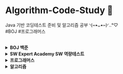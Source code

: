 # Algorithm-Code-Study 📄 <br>
Java 기반 코딩테스트 준비 및 알고리즘 공부 ◝(⑅•ᴗ•⑅)◜..°♡ <br>
#BOJ #프로그래머스 <br><br>

<details markdown="1">
<summary><strong>BOJ 백준 </strong></summary>
- 단계별로 풀어보기 https://www.acmicpc.net/step<br>
- 삼성 SW 역량 테스트 기출 문제 https://www.acmicpc.net/workbook/view/1152<br>
</details>

<details markdown="1">
<summary><strong>SW Expert Academy SW 역량테스트 </strong></summary>
- 모의 SW 역량테스트 https://swexpertacademy.com/main/main.do<br>
</details>

<details markdown="1">
<summary><strong> 프로그래머스 </strong></summary>
-코딩테스트 고득점 Kit https://programmers.co.kr/learn/challenges/<br>
</details>

<details markdown="1">
<summary><strong> 알고리즘 </strong></summary>
<br>
<details markdown="1">
<summary> :pencil2:브루트 포스</summary>
<br>
<table>
<tr><td> 
16968번 </td><td> 차량 번호판 1 </td></tr><tr><td>
16917번 </td><td> 양념 반 후라이드 반</td></tr><tr><td>
16922번 </td><td> 로마 숫자 만들기</td></tr><tr><td>
16924번 </td><td> 십자가 찾기</td></tr><tr><td>
16936번 </td><td> 나3곱2</td></tr><tr><td>
16937번 </td><td> 두 스티커</td></tr><tr><td>
16938번 </td><td> 캠프 준비</td></tr><tr><td>
16943번 </td><td> 숫자 재배치</td></tr><tr><td>
16637번 </td><td> 괄호 추가하기</td></tr><tr><td>
15683번 </td><td> 감시</td></tr><tr><td>
17088번 </td><td> 등차수열 변환</td></tr><tr><td>
15686번 </td><td> 치킨 배달</td></tr><tr><td>
2210번  </td><td> 숫자판 점프</td></tr><tr><td>
2422번  </td><td> 한윤정이 이탈리아에 가서 아이스크림을 사먹는데</td></tr><tr><td>
17089번 </td><td> 세 친구</td></tr><tr><td>
17406번 </td><td> 배열 돌리기 4</td></tr><tr><td>
17135번 </td><td> 캐슬 디펜스</td></tr><tr><td>
17281번 </td><td> ⚾</td></tr><tr><td>
17779번 </td><td> 게리맨더링 2</td></tr><tr><td>
17070번 </td><td> 파이프 옮기기 1</td></tr><tr><td>
17069번 </td><td> 파이프 옮기기 2</td></tr><tr><td>
16638번 </td><td> 괄호 추가하기 2</td></tr><tr><td>
17085번 </td><td> 십자가 2개 놓기</td></tr><tr><td>
17825번 </td><td> 주사위 윷놀이</td></tr><tr><td>
16987번 </td><td> 계란으로 계란치기</td></tr><tr><td>
16988번 </td><td> Baaaaaaaaaduk2 (Easy)</td></tr><tr><td>
15684번 </td><td> 사다리 조작</td></tr><tr><td>
16945번 </td><td> 매직 스퀘어로 변경하기</td></tr><tr><td>
16953번 </td><td> A → B</td></tr><tr><td>
17136번 </td><td> 색종이 붙이기</td></tr><tr><td>
17471번 </td><td> 게리맨더링</td></tr><tr><td>
16985번 </td><td> Maaaaaaaaaze</td></tr><tr><td>
17090번 </td><td> 미로 탈출하기</td></tr><tr><td>
12931번 </td><td> 두 배 더하기</td></tr><tr><td>
16958번 </td><td> 텔레포트</td></tr><tr><td>
12908번 </td><td> 텔레포트 3</td></tr><tr><td>
16957번 </td><td> 체스판 위의 공</td></tr><tr><td>
16971번 </td><td> 배열 B의 값</td></tr><tr><td>
17472번 </td><td> 다리 만들기 2</td></tr><tr><td>
14056번 </td><td> K번째 좋은 문자열</td></tr>
</table>
</details>

<details markdown="1">
<summary>:pencil2:그래프 알고리즘</summary><br>
<table>
<tr><td>
2252번 </td><td> 줄 세우기</td></tr><tr><td>
2056번 </td><td> 작업</td></tr><tr><td>
14263번 </td><td> 카드 놓기</td></tr>
</table>
</details>

<details markdown="1">
<summary>:pencil2:BFS 알고리즘</summary><br>
<table>
<tr><td>
8111번 </td><td> 0과 1</td></tr><tr><td>
17071번 </td><td> 숨바꼭질 5</td></tr><tr><td>
16973번 </td><td> 직사각형 탈출</td></tr><tr><td>
1175번 </td><td> 배달</td></tr><tr><td>
16959번 </td><td> 체스판 여행 1</td></tr><tr><td>
16952번 </td><td> 체스판 여행 2</td></tr><tr><td>
12851번 </td><td> 숨바꼭질 2</td></tr><tr><td>
9328번 </td><td> 열쇠</td></tr><tr><td>
16920번 </td><td> 확장 게임</td></tr><tr><td>
15653번 </td><td> 구슬 탈출 4</td></tr><tr><td>
15558번 </td><td> 점프 게임</td></tr><tr><td>
1385번 </td><td> 벌집</td></tr>
</table>
</details>

<details markdown="1">
<summary>:pencil2:다이나믹 프로그래밍</summary><br>
<table>
<tr><td>
1695번 </td><td> 팰린드롬 만들기</td></tr><tr><td>
11049번 </td><td> 행렬 곱셈 순서</td></tr><tr><td>
12969번 </td><td> ABC</td></tr><tr><td>
14238번 </td><td> 출근 기록</td></tr><tr><td>
12026번 </td><td> BOJ 거리</td></tr><tr><td>
12996번 </td><td> Acka</td></tr><tr><td>
2281번 </td><td> 데스노트</td></tr><tr><td>
3012번 </td><td> 올바른 괄호 문자열</td></tr><tr><td>
2616번 </td><td> 소형기관차</td></tr><tr><td>
1413번 </td><td> 박스 안의 열쇠</td></tr><tr><td>
10564번 </td><td> 팔굽혀펴기</td></tr><tr><td>
1970번 </td><td> 건배</td></tr><tr><td>
2163번 </td><td> 초콜릿 자르기</td></tr><tr><td>
12872번 </td><td> 플레이리스트</td></tr>
</table>
</details>

<details markdown="1">
<summary>:pencil2:시뮬레이션과 구현</summary><br>
<table>
<tr><td>
1913번 </td><td> 달팽이</td></tr><tr><td>
1952번 </td><td> 달팽이2</td></tr><tr><td>
1959번 </td><td> 달팽이3</td></tr><tr><td>
4577번 </td><td> 소코반</td></tr><tr><td>
2064번 </td><td> IP 주소</td></tr><tr><td>
3107번 </td><td> IPv6</td></tr><tr><td>
2571번 </td><td> 색종이 3</td></tr><tr><td>
1089번 </td><td> 스타트링크 타워</td></tr><tr><td>
20056번 </td><td> 마법사 상어와 파이어볼</td></tr><tr><td>
20057번 </td><td> 마법사 상어와 토네이도</td></tr><tr><td>
20058번 </td><td> 마법사 상어와 파이어스톰</td></tr><tr><td>
5373번 </td><td> 큐빙</td></tr>
</table>
</details>

</details>
